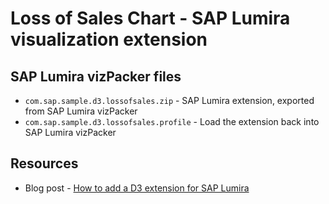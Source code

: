 Loss of Sales Chart - SAP Lumira visualization extension
=================================================

SAP Lumira vizPacker files
-----------
* `com.sap.sample.d3.lossofsales.zip` - SAP Lumira extension, exported from SAP Lumira vizPacker
* `com.sap.sample.d3.lossofsales.profile` - Load the extension back into SAP Lumira vizPacker

Resources
-----------
* Blog post - [How to add a D3 extension for SAP Lumira](http://http://scn.sap.com/community/lumira/blog/2015/03/19/sap-lumira-visualizations-loss-of-sales-charth)
